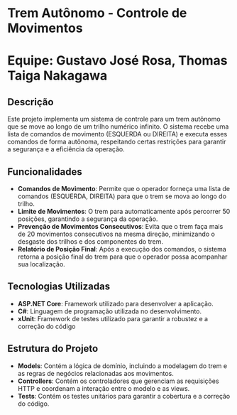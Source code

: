 # Trem Autônomo - Controle de Movimentos

# Equipe: Gustavo José Rosa, Thomas Taiga Nakagawa

## Descrição

Este projeto implementa um sistema de controle para um trem autônomo que se move ao longo de um trilho numérico infinito. O sistema recebe uma lista de comandos de movimento (ESQUERDA ou DIREITA) e executa esses comandos de forma autônoma, respeitando certas restrições para garantir a segurança e a eficiência da operação.

## Funcionalidades

- **Comandos de Movimento**: Permite que o operador forneça uma lista de comandos (ESQUERDA, DIREITA) para que o trem se mova ao longo do trilho.
- **Limite de Movimentos**: O trem para automaticamente após percorrer 50 posições, garantindo a segurança da operação.
- **Prevenção de Movimentos Consecutivos**: Evita que o trem faça mais de 20 movimentos consecutivos na mesma direção, minimizando o desgaste dos trilhos e dos componentes do trem.
- **Relatório de Posição Final**: Após a execução dos comandos, o sistema retorna a posição final do trem para que o operador possa acompanhar sua localização.

## Tecnologias Utilizadas

- **ASP.NET Core**: Framework utilizado para desenvolver a aplicação.
- **C#**: Linguagem de programação utilizada no desenvolvimento.
- **xUnit**: Framework de testes utilizado para garantir a robustez e a correção do código

## Estrutura do Projeto

- **Models**: Contém a lógica de domínio, incluindo a modelagem do trem e as regras de negócios relacionadas aos movimentos.
- **Controllers**: Contém os controladores que gerenciam as requisições HTTP e coordenam a interação entre o modelo e as views.
- **Tests**: Contém os testes unitários para garantir a cobertura e a correção do código.

